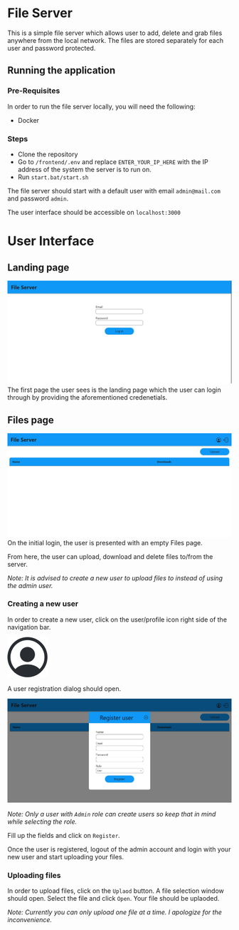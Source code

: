 # File Server
This is a simple file server which allows user to add, delete and grab 
files anywhere from the local network. 
The files are stored separately for each user and password protected.

## Running the application

### Pre-Requisites

In order to run the file server locally, you will need the following:
- Docker

### Steps
- Clone the repository
- Go to `/frontend/.env` and replace `ENTER_YOUR_IP_HERE` with the IP address of the system the server is to run on.
- Run `start.bat/start.sh`

The file server should start with a default user with email `admin@mail.com` and password `admin`.

The user interface should be accessible on `localhost:3000`

# User Interface
## Landing page
![alt Landing page](./docs/Landing%20page.jpg)
The first page the user sees is the landing page which the user can login through by providing the aforementioned credenetials.

## Files page
![alt Files page](./docs/Files%20page.jpg)
On the initial login, the user is presented with an empty Files page.

From here, the user can upload, download and delete files to/from the server.

*Note: It is advised to create a new user to upload files to instead of using the admin user.*

### Creating a new user
In order to create a new user, click on the user/profile icon right side of the navigation bar.

![alt User icon](./docs/profileIcon.svg)

A user registration dialog should open.

![alt User registration dialog](./docs/User%20registration%20dialog.jpg)

*Note: Only a user with `Admin` role can create users so keep that in mind while selecting the role.*

Fill up the fields and click on `Register`.

Once the user is registered, logout of the admin account and login with your new user and start uploading your files.

### Uploading files
In order to upload files, click on the `Uplaod` button. A file selection window should open. Select the file and click `Open`. Your file should be uplaoded.

*Note: Currently you can only upload one file at a time. I apologize for the inconvenience.*

[//]: # (## Endpoints)

[//]: # ()
[//]: # (Before jumping into the endpoints, all the endpoints which are not user )

[//]: # (related, use JWT tokens for authorization.)

[//]: # ()
[//]: # (### Authentication endpoints &#40;/auth&#41;)

[//]: # ()
[//]: # (#### POST */register*  )

[//]: # ()
[//]: # (This endpoint is used to register a new user.  )

[//]: # (This endpoint requires the following object in the request body:  )

[//]: # (````)

[//]: # ({)

[//]: # (    "name": USER_NAME,)

[//]: # (    "email": USER_EMAIL,)

[//]: # (    "password": PASSWORD,)

[//]: # (    "role": ROLE_OF_USER,)

[//]: # (    "requester": UUID_OF_REQUESTER)

[//]: # (})

[//]: # (````)

[//]: # ()
[//]: # (**ROLE_OF_USER** can have two values:)

[//]: # (- ADMIN)

[//]: # (- USER)

[//]: # ()
[//]: # (The response of the request looks as following:)

[//]: # (````)

[//]: # ({)

[//]: # (    "userUuid": UUID,)

[//]: # (    "token": JWT_TOKEN)

[//]: # (})

[//]: # (````)

[//]: # ()
[//]: # (#### POST */authentication*  )

[//]: # ()
[//]: # (This endpoint is used to authenticate a user.  )

[//]: # (This endpoint requires the following object in the request body:)

[//]: # (````)

[//]: # ({)

[//]: # (    "email": USER_EMAIL,)

[//]: # (    "password": PASSWORD)

[//]: # (})

[//]: # (````)

[//]: # ()
[//]: # (The response of the request looks as following:)

[//]: # (````)

[//]: # ({)

[//]: # (    "userUuid": UUID,)

[//]: # (    "token": JWT_TOKEN)

[//]: # (})

[//]: # (````)

[//]: # ()
[//]: # (#### PUT)

[//]: # ()
[//]: # (This endpoint is used to update the password of a user.  )

[//]: # (This endpoint requires the following object in the request body:)

[//]: # (````)

[//]: # ({)

[//]: # (    "email": USER_EMAIL,)

[//]: # (    "oldPassword": OLD_PASSWORD,)

[//]: # (    "newPassword": NEW_PASSWORD)

[//]: # (})

[//]: # (````)

[//]: # ()
[//]: # (The response of the request looks as following:)

[//]: # (````)

[//]: # ({)

[//]: # (    "userUuid": UUID,)

[//]: # (    "token": JWT_TOKEN)

[//]: # (})

[//]: # (````)

[//]: # ()
[//]: # (#### DELETE)

[//]: # ()
[//]: # (This endpoint is used to delete of a user.  )

[//]: # (This endpoint requires the following object in the request body:)

[//]: # (````)

[//]: # ({)

[//]: # (    "email": USER_EMAIL,)

[//]: # (    "password": PASSWORD)

[//]: # (})

[//]: # (````)

[//]: # ()
[//]: # (### File endpoints &#40;/filez&#41;)

[//]: # ()
[//]: # (#### GET */{uuid}*)

[//]: # ()
[//]: # (This endpoint is used to retrieve all the files belonging to the user.  )

[//]: # (This endpoint requires the user's UUID for whom the files need to be )

[//]: # (retrieved.)

[//]: # ()
[//]: # (The response of the request looks as following:)

[//]: # (````)

[//]: # ([)

[//]: # (    {)

[//]: # (        "id": FILE_UUID,)

[//]: # (        "name": FILE_NAME,)

[//]: # (        "contentType": TYPE_OF_MEDIA,)

[//]: # (        "path": PATH_WHERE_THE_FILE_IS_STORED,)

[//]: # (        "numberOfDownloads": NUMBER_OF_DOWNLOADS)

[//]: # (    },)

[//]: # (    ...)

[//]: # (])

[//]: # (````)

[//]: # ()
[//]: # (#### GET */download/{uuid}*)

[//]: # ()
[//]: # (This endpoint is used to download a file.  )

[//]: # (This endpoint requires the file's UUID to be downloaded.)

[//]: # ()
[//]: # (The response of the request is a Resource.)

[//]: # ()
[//]: # (#### POST)

[//]: # ()
[//]: # (This endpoint is used to upload a file.  )

[//]: # (This endpoint requires the user's UUID who is uploading the file and the file )

[//]: # (as request parameters.)

[//]: # ()
[//]: # (#### DELETE */{uuid}*)

[//]: # ()
[//]: # (This endpoint is used to delete a file.  )

[//]: # (This endpoint requires the file's UUID to be deleted.)
